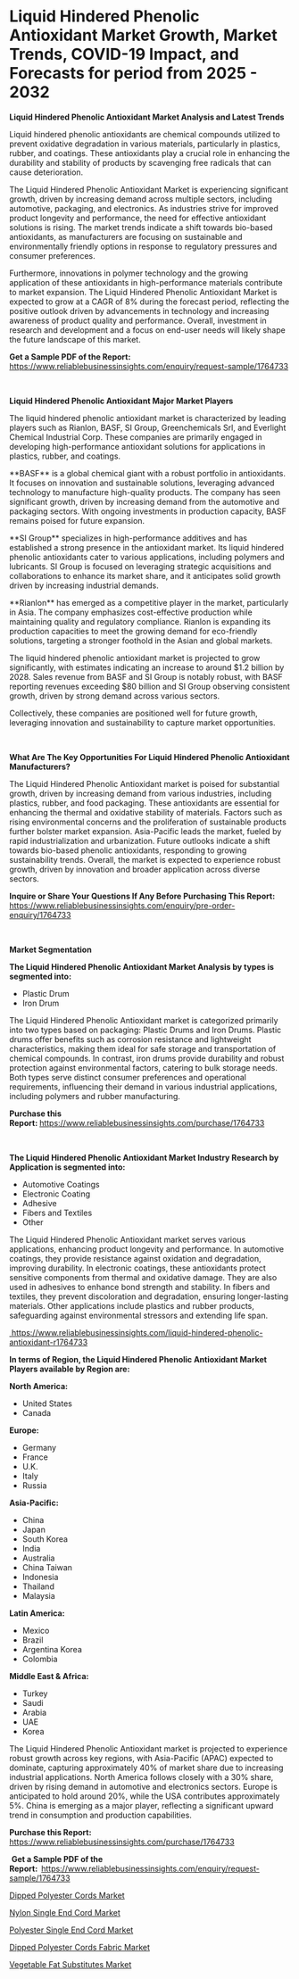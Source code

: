 <p><h1>Liquid Hindered Phenolic Antioxidant Market Growth, Market Trends, COVID-19 Impact, and Forecasts for period from 2025 - 2032</h1></p><p><strong>Liquid Hindered Phenolic Antioxidant Market Analysis and Latest Trends</strong></p>
<p><p>Liquid hindered phenolic antioxidants are chemical compounds utilized to prevent oxidative degradation in various materials, particularly in plastics, rubber, and coatings. These antioxidants play a crucial role in enhancing the durability and stability of products by scavenging free radicals that can cause deterioration. </p><p>The Liquid Hindered Phenolic Antioxidant Market is experiencing significant growth, driven by increasing demand across multiple sectors, including automotive, packaging, and electronics. As industries strive for improved product longevity and performance, the need for effective antioxidant solutions is rising. The market trends indicate a shift towards bio-based antioxidants, as manufacturers are focusing on sustainable and environmentally friendly options in response to regulatory pressures and consumer preferences.</p><p>Furthermore, innovations in polymer technology and the growing application of these antioxidants in high-performance materials contribute to market expansion. The Liquid Hindered Phenolic Antioxidant Market is expected to grow at a CAGR of 8% during the forecast period, reflecting the positive outlook driven by advancements in technology and increasing awareness of product quality and performance. Overall, investment in research and development and a focus on end-user needs will likely shape the future landscape of this market.</p></p>
<p><strong>Get a Sample PDF of the Report:&nbsp;</strong> <a href="https://www.reliablebusinessinsights.com/enquiry/request-sample/1764733?utm_campaign=1117&utm_medium=2&utm_source=Github&utm_content=ia&utm_term=02022025&utm_id=liquid-hindered-phenolic-antioxidant">https://www.reliablebusinessinsights.com/enquiry/request-sample/1764733</a></p>
<p>&nbsp;</p>
<p><strong>Liquid Hindered Phenolic Antioxidant Major Market Players</strong></p>
<p><p>The liquid hindered phenolic antioxidant market is characterized by leading players such as Rianlon, BASF, SI Group, Greenchemicals Srl, and Everlight Chemical Industrial Corp. These companies are primarily engaged in developing high-performance antioxidant solutions for applications in plastics, rubber, and coatings.</p><p>**BASF** is a global chemical giant with a robust portfolio in antioxidants. It focuses on innovation and sustainable solutions, leveraging advanced technology to manufacture high-quality products. The company has seen significant growth, driven by increasing demand from the automotive and packaging sectors. With ongoing investments in production capacity, BASF remains poised for future expansion.</p><p>**SI Group** specializes in high-performance additives and has established a strong presence in the antioxidant market. Its liquid hindered phenolic antioxidants cater to various applications, including polymers and lubricants. SI Group is focused on leveraging strategic acquisitions and collaborations to enhance its market share, and it anticipates solid growth driven by increasing industrial demands.</p><p>**Rianlon** has emerged as a competitive player in the market, particularly in Asia. The company emphasizes cost-effective production while maintaining quality and regulatory compliance. Rianlon is expanding its production capacities to meet the growing demand for eco-friendly solutions, targeting a stronger foothold in the Asian and global markets.</p><p>The liquid hindered phenolic antioxidant market is projected to grow significantly, with estimates indicating an increase to around $1.2 billion by 2028. Sales revenue from BASF and SI Group is notably robust, with BASF reporting revenues exceeding $80 billion and SI Group observing consistent growth, driven by strong demand across various sectors.</p><p>Collectively, these companies are positioned well for future growth, leveraging innovation and sustainability to capture market opportunities.</p></p>
<p>&nbsp;</p>
<p><strong>What Are The Key Opportunities For Liquid Hindered Phenolic Antioxidant Manufacturers?</strong></p>
<p><p>The Liquid Hindered Phenolic Antioxidant market is poised for substantial growth, driven by increasing demand from various industries, including plastics, rubber, and food packaging. These antioxidants are essential for enhancing the thermal and oxidative stability of materials. Factors such as rising environmental concerns and the proliferation of sustainable products further bolster market expansion. Asia-Pacific leads the market, fueled by rapid industrialization and urbanization. Future outlooks indicate a shift towards bio-based phenolic antioxidants, responding to growing sustainability trends. Overall, the market is expected to experience robust growth, driven by innovation and broader application across diverse sectors.</p></p>
<p><strong>Inquire or Share Your Questions If Any Before Purchasing This Report:</strong> <a href="https://www.reliablebusinessinsights.com/enquiry/pre-order-enquiry/1764733?utm_campaign=1117&utm_medium=2&utm_source=Github&utm_content=ia&utm_term=02022025&utm_id=liquid-hindered-phenolic-antioxidant">https://www.reliablebusinessinsights.com/enquiry/pre-order-enquiry/1764733</a></p>
<p>&nbsp;</p>
<p><strong>Market Segmentation</strong></p>
<p><strong>The Liquid Hindered Phenolic Antioxidant Market Analysis by types is segmented into:</strong></p>
<p><ul><li>Plastic Drum</li><li>Iron Drum</li></ul></p>
<p><p>The Liquid Hindered Phenolic Antioxidant market is categorized primarily into two types based on packaging: Plastic Drums and Iron Drums. Plastic drums offer benefits such as corrosion resistance and lightweight characteristics, making them ideal for safe storage and transportation of chemical compounds. In contrast, iron drums provide durability and robust protection against environmental factors, catering to bulk storage needs. Both types serve distinct consumer preferences and operational requirements, influencing their demand in various industrial applications, including polymers and rubber manufacturing.</p></p>
<p><strong>Purchase this Report:&nbsp;</strong><a href="https://www.reliablebusinessinsights.com/purchase/1764733?utm_campaign=1117&utm_medium=2&utm_source=Github&utm_content=ia&utm_term=02022025&utm_id=liquid-hindered-phenolic-antioxidant">https://www.reliablebusinessinsights.com/purchase/1764733</a></p>
<p>&nbsp;</p>
<p><strong>The Liquid Hindered Phenolic Antioxidant Market Industry Research by Application is segmented into:</strong></p>
<p><ul><li>Automotive Coatings</li><li>Electronic Coating</li><li>Adhesive</li><li>Fibers and Textiles</li><li>Other</li></ul></p>
<p><p>The Liquid Hindered Phenolic Antioxidant market serves various applications, enhancing product longevity and performance. In automotive coatings, they provide resistance against oxidation and degradation, improving durability. In electronic coatings, these antioxidants protect sensitive components from thermal and oxidative damage. They are also used in adhesives to enhance bond strength and stability. In fibers and textiles, they prevent discoloration and degradation, ensuring longer-lasting materials. Other applications include plastics and rubber products, safeguarding against environmental stressors and extending life span.</p></p>
<p><a href="https://www.reliablebusinessinsights.com/liquid-hindered-phenolic-antioxidant-r1764733?utm_campaign=1117&utm_medium=2&utm_source=Github&utm_content=ia&utm_term=02022025&utm_id=liquid-hindered-phenolic-antioxidant">&nbsp;https://www.reliablebusinessinsights.com/liquid-hindered-phenolic-antioxidant-r1764733</a></p>
<p><strong>In terms of Region, the Liquid Hindered Phenolic Antioxidant Market Players available by Region are:</strong></p>
<p>
    <p> <strong> North America: </strong>
        <ul>
            <li>United States</li>
            <li>Canada</li>
        </ul>
        </p> 
    <p> <strong> Europe: </strong>
        <ul>
            <li>Germany</li>
            <li>France</li>
            <li>U.K.</li>
            <li>Italy</li>
            <li>Russia</li>
        </ul>
        </p> 
    <p> <strong> Asia-Pacific: </strong>
        <ul>
            <li>China</li>
            <li>Japan</li>
            <li>South Korea</li>
            <li>India</li>
            <li>Australia</li>
            <li>China Taiwan</li>
            <li>Indonesia</li>
            <li>Thailand</li>
            <li>Malaysia</li>
        </ul>
        </p> 
    <p> <strong> Latin America: </strong>
        <ul>
            <li>Mexico</li>
            <li>Brazil</li>
            <li>Argentina Korea</li>
            <li>Colombia</li>
        </ul>
        </p> 
    <p> <strong> Middle East & Africa: </strong>
        <ul>
            <li>Turkey</li>
            <li>Saudi</li>
            <li>Arabia</li>
            <li>UAE</li>
            <li>Korea</li>
        </ul>
    </p>
    </p>
<p><p>The Liquid Hindered Phenolic Antioxidant market is projected to experience robust growth across key regions, with Asia-Pacific (APAC) expected to dominate, capturing approximately 40% of market share due to increasing industrial applications. North America follows closely with a 30% share, driven by rising demand in automotive and electronics sectors. Europe is anticipated to hold around 20%, while the USA contributes approximately 5%. China is emerging as a major player, reflecting a significant upward trend in consumption and production capabilities.</p></p>
<p><strong>Purchase this Report: </strong><a href="https://www.reliablebusinessinsights.com/purchase/1764733?utm_campaign=1117&utm_medium=2&utm_source=Github&utm_content=ia&utm_term=02022025&utm_id=liquid-hindered-phenolic-antioxidant">https://www.reliablebusinessinsights.com/purchase/1764733</a></p>
<p>&nbsp;<strong>Get a Sample PDF of the Report:&nbsp;&nbsp;</strong><a href="https://www.reliablebusinessinsights.com/enquiry/request-sample/1764733?utm_campaign=1117&utm_medium=2&utm_source=Github&utm_content=ia&utm_term=02022025&utm_id=liquid-hindered-phenolic-antioxidant">https://www.reliablebusinessinsights.com/enquiry/request-sample/1764733</a></p>
<p><strong></strong></p>
<p><p><a href="https://github.com/hunanuzmez/Market-Research-Report-List-1/blob/main/dipped-polyester-cords-market.md?utm_campaign=1117&utm_medium=2&utm_source=Github&utm_content=ia&utm_term=02022025&utm_id=liquid-hindered-phenolic-antioxidant">Dipped Polyester Cords Market</a></p><p><a href="https://github.com/mriwacraane/Market-Research-Report-List-1/blob/main/nylon-single-end-cord-market.md?utm_campaign=1117&utm_medium=2&utm_source=Github&utm_content=ia&utm_term=02022025&utm_id=liquid-hindered-phenolic-antioxidant">Nylon Single End Cord Market</a></p><p><a href="https://github.com/chikenmhamdi/Market-Research-Report-List-1/blob/main/polyester-single-end-cord-market.md?utm_campaign=1117&utm_medium=2&utm_source=Github&utm_content=ia&utm_term=02022025&utm_id=liquid-hindered-phenolic-antioxidant">Polyester Single End Cord Market</a></p><p><a href="https://github.com/shewlisapsai/Market-Research-Report-List-1/blob/main/dipped-polyester-cords-fabric-market.md?utm_campaign=1117&utm_medium=2&utm_source=Github&utm_content=ia&utm_term=02022025&utm_id=liquid-hindered-phenolic-antioxidant">Dipped Polyester Cords Fabric Market</a></p><p><a href="https://github.com/benhaeneye/Market-Research-Report-List-1/blob/main/vegetable-fat-substitutes-market.md?utm_campaign=1117&utm_medium=2&utm_source=Github&utm_content=ia&utm_term=02022025&utm_id=liquid-hindered-phenolic-antioxidant">Vegetable Fat Substitutes Market</a></p></p>